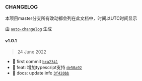 ### CHANGELOG
本项目master分支所有改动都会列在此文档中，时间以UTC时间显示

由 [`auto-changelog`](https://github.com/CookPete/auto-changelog) 生成

#### v1.0.1

> 24 June 2022

- 🚀 first commit [`bca2341`](https://github.com/hnzycfcfed/get-url-params/commit/bca23417e4b7f7ad38a2cffc1a2b487f77efe1a2)
- 🚀 feat: 增加typescript支持 [`de50a92`](https://github.com/hnzycfcfed/get-url-params/commit/de50a92e676e520b3ad8ce95f3c155b3324c55e1)
- 🚀 docs: update info [`3f420bb`](https://github.com/hnzycfcfed/get-url-params/commit/3f420bbacf1243aeb8ef368976b3838d9dd42ea7)
